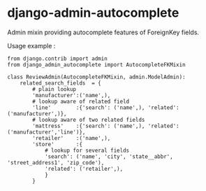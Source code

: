 django-admin-autocomplete
=========================

Admin mixin providing autocomplete features of ForeignKey fields.

Usage example :

    from django.contrib import admin
    from django_admin_autocomplete import AutocompleteFKMixin

    class ReviewAdmin(AutocompleteFKMixin, admin.ModelAdmin):
        related_search_fields  = {
            # plain lookup
            'manufacturer':('name',),
            # lookup aware of related field
            'line'        :{'search': ('name',), 'related': ('manufacturer',)},
            # lookup aware of two related fields
            'mattress'    :{'search': ('name',), 'related': ('manufacturer','line')},
            'retailer'    :('name',),
            'store'       :{
                # lookup for several fields
                'search': ('name', 'city', 'state__abbr', 'street_address1', 'zip_code'),
                'related': ('retailer',),
                }
            }
